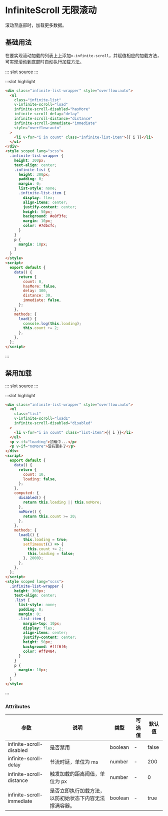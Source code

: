 # InfiniteScroll 无限滚动

滚动至底部时，加载更多数据。

## 基础用法

在要实现滚动加载的列表上上添加`v-infinite-scroll`，并赋值相应的加载方法，可实现滚动到底部时自动执行加载方法。

<demo-block>
::: slot source
<infiniteScroll-test1></infiniteScroll-test1>
:::

:::slot highlight

```html
<div class="infinite-list-wrapper" style="overflow:auto">
  <ul
    class="infinite-list"
    v-infinite-scroll="load"
    infinite-scroll-disabled="hasMore"
    infinite-scroll-delay="delay"
    infinite-scroll-distance="distance"
    infinite-scroll-immediate="immediate"
    style="overflow:auto"
  >
    <li v-for="i in count" class="infinite-list-item">{{ i }}</li>
  </ul>
</div>
<style scoped lang="scss">
  .infinite-list-wrapper {
    height: 300px;
    text-align: center;
    .infinite-list {
      height: 300px;
      padding: 0;
      margin: 0;
      list-style: none;
      .infinite-list-item {
        display: flex;
        align-items: center;
        justify-content: center;
        height: 50px;
        background: #e8f3fe;
        margin: 10px;
        color: #7dbcfc;
      }
    }
    p {
      margin: 10px;
    }
  }
</style>
<script>
  export default {
    data() {
      return {
        count: 0,
        hasMore: false,
        delay: 300,
        distance: 30,
        immediate: false,
      };
    },
    methods: {
      load() {
        console.log(this.loading);
        this.count += 2;
      },
    },
  };
</script>
```

:::
</demo-block>

## 禁用加载

<demo-block>
::: slot source
<infiniteScroll-test2></infiniteScroll-test2>
:::

:::slot highlight

```html
<div class="infinite-list-wrapper" style="overflow:auto">
  <ul
    class="list"
    v-infinite-scroll="load1"
    infinite-scroll-disabled="disabled"
  >
    <li v-for="i in count" class="list-item">{{ i }}</li>
  </ul>
  <p v-if="loading">加载中...</p>
  <p v-if="noMore">没有更多了</p>
</div>
<script>
  export default {
    data() {
      return {
        count: 10,
        loading: false,
      };
    },
    computed: {
      disabled() {
        return this.loading || this.noMore;
      },
      noMore() {
        return this.count >= 20;
      },
    },
    methods: {
      load1() {
        this.loading = true;
        setTimeout(() => {
          this.count += 2;
          this.loading = false;
        }, 2000);
      },
    },
  };
</script>
<style scoped lang="scss">
  .infinite-list-wrapper {
    height: 300px;
    text-align: center;
    .list {
      list-style: none;
      padding: 0;
      margin: 0;
      .list-item {
        margin-top: 10px;
        display: flex;
        align-items: center;
        justify-content: center;
        height: 50px;
        background: #fff6f6;
        color: #ff8484;
      }
    }
    p {
      margin: 10px;
    }
  }
</style>
```

:::
</demo-block>

### Attributes

| 参数                      | 说明                                                   | 类型    | 可选值 | 默认值 |
| ------------------------- | ------------------------------------------------------ | ------- | ------ | ------ |
| infinite-scroll-disabled  | 是否禁用                                               | boolean | -      | false  |
| infinite-scroll-delay     | 节流时延，单位为 ms                                    | number  | -      | 200    |
| infinite-scroll-distance  | 触发加载的距离阈值，单位为 px                          | number  | -      | 0      |
| infinite-scroll-immediate | 是否立即执行加载方法，以防初始状态下内容无法撑满容器。 | boolean | -      | true   |
